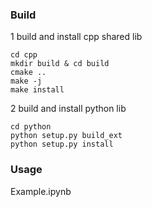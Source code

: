 
### Build

1 build and install cpp shared lib
```shell script
cd cpp
mkdir build & cd build
cmake ..
make -j
make install
```

2 build and install python lib
```shell script
cd python
python setup.py build_ext
python setup.py install 
```


### Usage
Example.ipynb